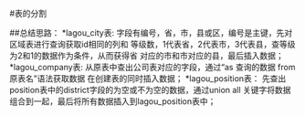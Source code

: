 #表的分割

##总结思路：
       *lagou_city表:
	字段有编号，省，市，县或区，编号是主键，先对区域表进行查询获取id相同的列和
	等级数，1代表省，2代表市，3代表县，查等级为2和1的数据作为条件，从而获得省
	对应的市和市对应的县，最后插入数据；
       *lagou_company表:
	从原表中查出公司表对应的字段，通过“as 查询的数据 from 原表名”语法获取数据
	在创建表的同时插入数据；
        *lagou_position表：
	先查出position表中的district字段的为空或不为空的数据，通过union all 关键字将数据
	组合到一起，最后将所有数据插入到lagou_position表中；
